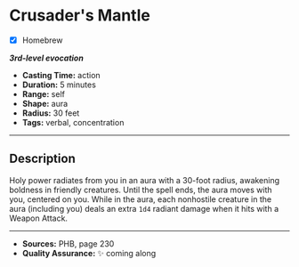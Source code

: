 # Crusader's Mantle
- [x] Homebrew

***3rd-level evocation***
- **Casting Time:** action
- **Duration:** 5 minutes
- **Range:** self
- **Shape:** aura
- **Radius:** 30 feet
- **Tags:** verbal, concentration

---

## Description
Holy power radiates from you in an aura with a 30-foot radius, awakening boldness in friendly creatures.
Until the spell ends, the aura moves with you, centered on you.
While in the aura, each nonhostile creature in the aura (including you) deals an extra `1d4` radiant damage when it hits with a Weapon Attack.

---

- **Sources:** PHB, page 230
- **Quality Assurance:** :sparkles: coming along
